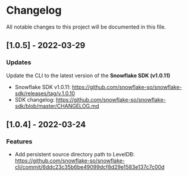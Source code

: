 # Changelog

All notable changes to this project will be documented in this file.



## [1.0.5] - 2022-03-29


### Updates

Update the CLI to the latest version of the **Snowflake SDK (v1.0.11)**
* Snowflake SDK v1.0.11: https://github.com/snowflake-so/snowflake-sdk/releases/tag/v.1.0.10
* SDK changelog: https://github.com/snowflake-so/snowflake-sdk/blob/master/CHANGELOG.md

## [1.0.4] - 2022-03-24

### Features

* Add persistent source directory path to LevelDB: https://github.com/snowflake-so/snowflake-cli/commit/6ddc23c35b6be49099dcf8d29e1583e137c7c00d
